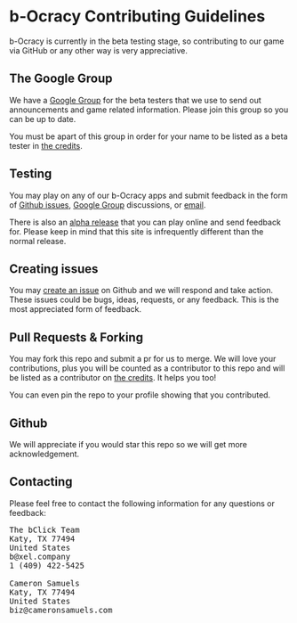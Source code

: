 # b-Ocracy Contributing Guidelines
b-Ocracy is currently in the beta testing stage, so contributing to our game via GitHub or any other way is very appreciative.

## The Google Group
We have a [Google Group](https://bocracy.com/betatest) for the beta testers that we use to send out announcements and game related information. Please join this group so you can be up to date.

You must be apart of this group in order for your name to be listed as a beta tester in [the credits](https://bocracy.com/credits).

## Testing
You may play on any of our b-Ocracy apps and submit feedback in the form of [Github issues](https://github.com/thebclickteam/bocracy/issues), [Google Group](https://bocracy.com/betatest) discussions, or [email](mailto:team@bocracy.com).

There is also an [alpha release](http://bocracy.tk) that you can play online and send feedback for. Please keep in mind that this site is infrequently different than the normal release.

## Creating issues
You may [create an issue](https://github.com/thebclickteam/bocracy/issues) on Github and we will respond and take action. These issues could be bugs, ideas, requests, or any feedback. This is the most appreciated form of feedback.

## Pull Requests & Forking
You may fork this repo and submit a pr for us to merge. We will love your contributions, plus you will be counted as a contributor to this repo and will be listed as a contributor on [the credits](https://bocracy.com/credits). It helps you too!

You can even pin the repo to your profile showing that you contributed.

## Github
We will appreciate if you would star this repo so we will get more acknowledgement.

## Contacting
Please feel free to contact the following information for any questions or feedback:
<pre>
The bClick Team
Katy, TX 77494
United States
b@xel.company
1 (409) 422-5425

Cameron Samuels
Katy, TX 77494
United States
biz@cameronsamuels.com
</pre>
